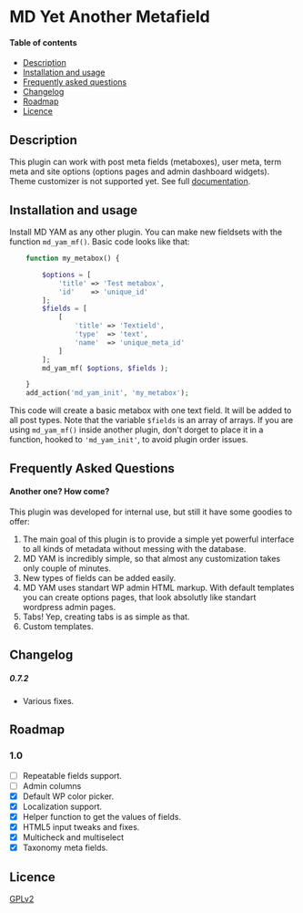 # MD Yet Another Metafield
#### Table of contents
- [Description](#description)
- [Installation and usage](#installation-and-usage)
- [Frequently asked questions](#frequently-asked-questions)
- [Changelog](#changelog)
- [Roadmap](#roadmap)
- [Licence](#licence)

## Description
This plugin can work with post meta fields (metaboxes), user meta, term meta and site options (options pages and admin dashboard widgets). Theme customizer is not supported yet.
See full [documentation](https://github.com/MUSTdigital/md-yam/wiki).

## Installation and usage

Install MD YAM as any other plugin. You can make new fieldsets with the function `md_yam_mf()`. Basic code looks like that:

```php
    function my_metabox() {

        $options = [
            'title' => 'Test metabox',
            'id'    => 'unique_id'
        ];
        $fields = [
            [
                'title' => 'Textield',
                'type'  => 'text',
                'name'  => 'unique_meta_id'
            ]
        ];
        md_yam_mf( $options, $fields );

    }
    add_action('md_yam_init', 'my_metabox');
```
This code will create a basic metabox with one text field. It will be added to all post types. Note that the variable `$fields` is an array of arrays. If you are using `md_yam_mf()` inside another plugin, don't dorget to place it in a function, hooked to `'md_yam_init'`, to avoid plugin order issues.

## Frequently Asked Questions
#### Another one? How come?

This plugin was developed for internal use, but still it have some goodies to offer:

1. The main goal of this plugin is to provide a simple yet powerful interface to all kinds of metadata without messing with the database.
2. MD YAM is incredibly simple, so that almost any customization takes only couple of minutes.
3. New types of fields can be added easily.
4. MD YAM uses standart WP admin HTML markup. With default templates you can create options pages, that look absolutly like standart wordpress admin pages.
5. Tabs! Yep, creating tabs is as simple as that.
6. Custom templates.

## Changelog
##### 0.7.2
* Various fixes.

## Roadmap
### 1.0
* [ ] Repeatable fields support.
* [ ] Admin columns
* [x] Default WP color picker.
* [x] Localization support.
* [x] Helper function to get the values of fields.
* [x] HTML5 input tweaks and fixes.
* [x] Multicheck and multiselect
* [x] Taxonomy meta fields.

## Licence
[GPLv2](http://www.gnu.org/licenses/gpl-2.0.html)
